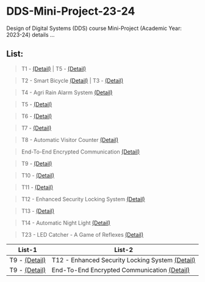 # DDS-Mini-Project-23-24
Design of Digital Systems (DDS) course Mini-Project (Academic Year: 2023-24) details ...

## List:

> T1 - [(Detail)]()
|
> T5 - [(Detail)]()

> T2 - Smart Bicycle [(Detail)]()
|
> T3 - [(Detail)]()

> T4 - Agri Rain Alarm System [(Detail)]()

> T5 - [(Detail)]()

> T6 - [(Detail)]()

> T7 - [(Detail)]()

> T8 - Automatic Visitor Counter [(Detail)](https://github.com/brcnitk/DDS-Mini-Project-23-24/tree/main/Team-2) 

> End-To-End Encrypted Communication [(Detail)](https://github.com/AdiPadi2703/End-To-End-Encrypted-Communication/tree/main)

> T9 - [(Detail)]()

> T10 - [(Detail)]()

> T11 - [(Detail)]()

> T12 - Enhanced Security Locking System [(Detail)]()

> T13 - [(Detail)]()

> T14 - Automatic Night Light [(Detail)]()

> T23 - LED Catcher - A Game of Reflexes [(Detail)]()

| List-1 | List-2 |
| --- | --- |
| T9 - [(Detail)]() | T12 - Enhanced Security Locking System [(Detail)]() |
| T9 - [(Detail)]() | End-To-End Encrypted Communication [(Detail)](https://github.com/AdiPadi2703/End-To-End-Encrypted-Communication/tree/main) |

 
